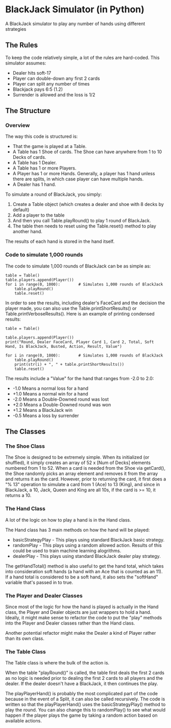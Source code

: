 # BlackJack Simulator (in Python)
A BlackJack simulator to play any number of hands using different strategies

## The Rules
To keep the code relatively simple, a lot of the rules are hard-coded. This simulator assumes:
* Dealer hits soft-17
* Player can double-down any first 2 cards
* Player can split any number of times
* Blackjack pays 6:5 (1.2)
* Surrender is allowed and the loss is 1/2

## The Structure
### Overview
The way this code is structured is:
* That the game is played at a Table.
* A Table has 1 Shoe of cards. The Shoe can have anywhere from 1 to 10 Decks of cards.
* A Table has 1 Dealer.
* A Table has 1 or more Players.
* A Player has 1 or more Hands. Generally, a player has 1 hand unless there are splits, in which case player can have multiple hands.
* A Dealer has 1 hand.

To simulate a round of BlackJack, you simply:
1. Create a Table object (which creates a dealer and shoe with 8 decks by default)
1. Add a player to the table
1. And then you call Table.playRound() to play 1 round of BlackJack.
1. The table then needs to reset using the Table.reset() method to play another hand.

The results of each hand is stored in the hand itself.

### Code to simulate 1,000 rounds
The code to simulate 1,000 rounds of BlackJack can be as simple as:
```
table = Table()
table.players.append(Player())
for i in range(0, 1000):        # Simulates 1,000 rounds of BlackJack
    table.playRound()
    table.reset()
```
In order to see the results, including dealer's FaceCard and the decision the player made, you can also use the Table.printShortResults() or Table.printVerboseResults(). Here is an example of printing condensed results:
```
table = Table()

table.players.append(Player())
print("Round, Dealer FaceCard, Player Card 1, Card 2, Total, Soft Hand, Is BlackJack, Busted, Action, Result, Value")

for i in range(0, 1000):        # Simulates 1,000 rounds of BlackJack
    table.playRound()
    print(str(i) + ", " + table.printShortResults())
    table.reset()
```

The results include a "Value" for the hand that ranges from -2.0 to 2.0:
* -1.0 Means a normal loss for a hand
* +1.0 Means a normal win for a hand
* -2.0 Means a Double-Downed round was lost
* +2.0 Means a Double-Downed round was won
* +1.2 Means a BlackJack win
* -0.5 Means a loss by surrender

## The Classes

### The Shoe Class
The Shoe is designed to be extremely simple. When its initialized (or shuffled), it simply creates an array of 52 x [Num of Decks] elements numbered from 1 to 52. When a card is needed from the Shoe via getCard(), the Shoe randomly picks an array element and removes it from the array and returns it as the card. However, prior to returning the card, it first does a "% 13" operation to simulate a card from 1 (Ace) to 13 (King), and since in BlackJack, a 10, Jack, Queen and King are all 10s, if the card is >= 10, it returns a 10.

### The Hand Class
A lot of the logic on how to play a hand is in the Hand class.

The Hand class has 3 main methods on how the hand will be played:
* basicStrategyPlay - This plays using standard BlackJack basic strategy.
* randomPlay - This plays using a random allowed action. Results of this could be used to train machine learning alogrithms.
* dealerPlay - This plays using standard BlackJack dealer play strategy.

The getHandTotal() method is also useful to get the hand total, which takes into consideration soft hands (a hand with an Ace that is counted as an 11). If a hand total is considered to be a soft hand, it also sets the "softHand" variable that's passed in to true.

### The Player and Dealer Classes
Since most of the logic for how the hand is played is actually in the Hand class, the Player and Dealer objects are just wrappers to hold a hand. Ideally, it might make sense to refactor the code to put the "play" methods into the Player and Dealer classes rather than the Hand class.

Another potential refactor might make the Dealer a kind of Player rather than its own class.

### The Table Class
The Table class is where the bulk of the action is.

When the table "playRound()" is called, the table first deals the first 2 cards as no logic is needed prior to dealing the first 2 cards to all players and the dealer. If the dealer doesn't have a BlackJack, it then continues the play.

The playPlayerHand() is probably the most complicated part of the code because in the event of a Split, it can also be called recursively. The code is written so that the playPlayerHand() uses the basicStrategyPlay() method to play the round. You can also change this to randomPlay() to see what would happen if the player plays the game by taking a random action based on available actions.
